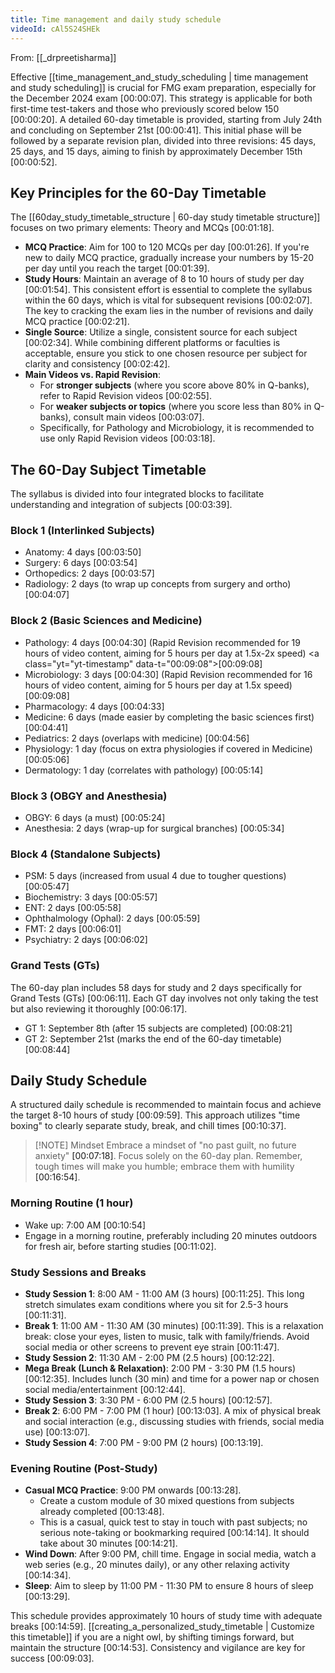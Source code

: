 ```yaml
---
title: Time management and daily study schedule
videoId: cAl5S24SHEk
---
```


From: [[_drpreetisharma]] <br/> 

Effective [[time_management_and_study_scheduling | time management and study scheduling]] is crucial for FMG exam preparation, especially for the December 2024 exam <a class="yt-timestamp" data-t="00:00:07">[00:00:07]</a>. This strategy is applicable for both first-time test-takers and those who previously scored below 150 <a class="yt-timestamp" data-t="00:00:20">[00:00:20]</a>. A detailed 60-day timetable is provided, starting from July 24th and concluding on September 21st <a class="yt-timestamp" data-t="00:00:41">[00:00:41]</a>. This initial phase will be followed by a separate revision plan, divided into three revisions: 45 days, 25 days, and 15 days, aiming to finish by approximately December 15th <a class="yt-timestamp" data-t="00:00:52">[00:00:52]</a>.

## Key Principles for the 60-Day Timetable

The [[60day_study_timetable_structure | 60-day study timetable structure]] focuses on two primary elements: Theory and MCQs <a class="yt-timestamp" data-t="00:01:18">[00:01:18]</a>.

*   **MCQ Practice**: Aim for 100 to 120 MCQs per day <a class="yt-timestamp" data-t="00:01:26">[00:01:26]</a>. If you're new to daily MCQ practice, gradually increase your numbers by 15-20 per day until you reach the target <a class="yt-timestamp" data-t="00:01:39">[00:01:39]</a>.
*   **Study Hours**: Maintain an average of 8 to 10 hours of study per day <a class="yt-timestamp" data-t="00:01:54">[00:01:54]</a>. This consistent effort is essential to complete the syllabus within the 60 days, which is vital for subsequent revisions <a class="yt-timestamp" data-t="00:02:07">[00:02:07]</a>. The key to cracking the exam lies in the number of revisions and daily MCQ practice <a class="yt-timestamp" data-t="00:02:21">[00:02:21]</a>.
*   **Single Source**: Utilize a single, consistent source for each subject <a class="yt-timestamp" data-t="00:02:34">[00:02:34]</a>. While combining different platforms or faculties is acceptable, ensure you stick to one chosen resource per subject for clarity and consistency <a class="yt-timestamp" data-t="00:02:42">[00:02:42]</a>.
*   **Main Videos vs. Rapid Revision**:
    *   For **stronger subjects** (where you score above 80% in Q-banks), refer to Rapid Revision videos <a class="yt-timestamp" data-t="00:02:55">[00:02:55]</a>.
    *   For **weaker subjects or topics** (where you score less than 80% in Q-banks), consult main videos <a class="yt-timestamp" data-t="00:03:07">[00:03:07]</a>.
    *   Specifically, for Pathology and Microbiology, it is recommended to use only Rapid Revision videos <a class="yt-timestamp" data-t="00:03:18">[00:03:18]</a>.

## The 60-Day Subject Timetable

The syllabus is divided into four integrated blocks to facilitate understanding and integration of subjects <a class="yt-timestamp" data-t="00:03:39">[00:03:39]</a>.

### Block 1 (Interlinked Subjects)
*   Anatomy: 4 days <a class="yt-timestamp" data-t="00:03:50">[00:03:50]</a>
*   Surgery: 6 days <a class="yt-timestamp" data-t="00:03:54">[00:03:54]</a>
*   Orthopedics: 2 days <a class="yt-timestamp" data-t="00:03:57">[00:03:57]</a>
*   Radiology: 2 days (to wrap up concepts from surgery and ortho) <a class="yt-timestamp" data-t="00:04:07">[00:04:07]</a>

### Block 2 (Basic Sciences and Medicine)
*   Pathology: 4 days <a class="yt-timestamp" data-t="00:04:30">[00:04:30]</a> (Rapid Revision recommended for 19 hours of video content, aiming for 5 hours per day at 1.5x-2x speed) <a class="yt="yt-timestamp" data-t="00:09:08">[00:09:08]</a>
*   Microbiology: 3 days <a class="yt-timestamp" data-t="00:04:30">[00:04:30]</a> (Rapid Revision recommended for 16 hours of video content, aiming for 5 hours per day at 1.5x speed) <a class="yt-timestamp" data-t="00:09:08">[00:09:08]</a>
*   Pharmacology: 4 days <a class="yt-timestamp" data-t="00:04:33">[00:04:33]</a>
*   Medicine: 6 days (made easier by completing the basic sciences first) <a class="yt-timestamp" data-t="00:04:41">[00:04:41]</a>
*   Pediatrics: 2 days (overlaps with medicine) <a class="yt-timestamp" data-t="00:04:56">[00:04:56]</a>
*   Physiology: 1 day (focus on extra physiologies if covered in Medicine) <a class="yt-timestamp" data-t="00:05:06">[00:05:06]</a>
*   Dermatology: 1 day (correlates with pathology) <a class="yt-timestamp" data-t="00:05:14">[00:05:14]</a>

### Block 3 (OBGY and Anesthesia)
*   OBGY: 6 days (a must) <a class="yt-timestamp" data-t="00:05:24">[00:05:24]</a>
*   Anesthesia: 2 days (wrap-up for surgical branches) <a class="yt-timestamp" data-t="00:05:34">[00:05:34]</a>

### Block 4 (Standalone Subjects)
*   PSM: 5 days (increased from usual 4 due to tougher questions) <a class="yt-timestamp" data-t="00:05:47">[00:05:47]</a>
*   Biochemistry: 3 days <a class="yt-timestamp" data-t="00:05:57">[00:05:57]</a>
*   ENT: 2 days <a class="yt-timestamp" data-t="00:05:58">[00:05:58]</a>
*   Ophthalmology (Ophal): 2 days <a class="yt-timestamp" data-t="00:05:59">[00:05:59]</a>
*   FMT: 2 days <a class="yt-timestamp" data-t="00:06:01">[00:06:01]</a>
*   Psychiatry: 2 days <a class="yt-timestamp" data-t="00:06:02">[00:06:02]</a>

### Grand Tests (GTs)
The 60-day plan includes 58 days for study and 2 days specifically for Grand Tests (GTs) <a class="yt-timestamp" data-t="00:06:11">[00:06:11]</a>. Each GT day involves not only taking the test but also reviewing it thoroughly <a class="yt-timestamp" data-t="00:06:17">[00:06:17]</a>.

*   GT 1: September 8th (after 15 subjects are completed) <a class="yt-timestamp" data-t="00:08:21">[00:08:21]</a>
*   GT 2: September 21st (marks the end of the 60-day timetable) <a class="yt-timestamp" data-t="00:08:44">[00:08:44]</a>

## Daily Study Schedule

A structured daily schedule is recommended to maintain focus and achieve the target 8-10 hours of study <a class="yt-timestamp" data-t="00:09:59">[00:09:59]</a>. This approach utilizes "time boxing" to clearly separate study, break, and chill times <a class="yt-timestamp" data-t="00:10:37">[00:10:37]</a>.

> [!NOTE] Mindset
> Embrace a mindset of "no past guilt, no future anxiety" <a class="yt-timestamp" data-t="00:07:18">[00:07:18]</a>. Focus solely on the 60-day plan. Remember, tough times will make you humble; embrace them with humility <a class="yt-timestamp" data-t="00:16:54">[00:16:54]</a>.

### Morning Routine (1 hour)
*   Wake up: 7:00 AM <a class="yt-timestamp" data-t="00:10:54">[00:10:54]</a>
*   Engage in a morning routine, preferably including 20 minutes outdoors for fresh air, before starting studies <a class="yt-timestamp" data-t="00:11:02">[00:11:02]</a>.

### Study Sessions and Breaks
*   **Study Session 1**: 8:00 AM - 11:00 AM (3 hours) <a class="yt-timestamp" data-t="00:11:25">[00:11:25]</a>. This long stretch simulates exam conditions where you sit for 2.5-3 hours <a class="yt-timestamp" data-t="00:11:31">[00:11:31]</a>.
*   **Break 1**: 11:00 AM - 11:30 AM (30 minutes) <a class="yt-timestamp" data-t="00:11:39">[00:11:39]</a>. This is a relaxation break: close your eyes, listen to music, talk with family/friends. Avoid social media or other screens to prevent eye strain <a class="yt-timestamp" data-t="00:11:47">[00:11:47]</a>.
*   **Study Session 2**: 11:30 AM - 2:00 PM (2.5 hours) <a class="yt-timestamp" data-t="00:12:22">[00:12:22]</a>.
*   **Mega Break (Lunch & Relaxation)**: 2:00 PM - 3:30 PM (1.5 hours) <a class="yt-timestamp" data-t="00:12:35">[00:12:35]</a>. Includes lunch (30 min) and time for a power nap or chosen social media/entertainment <a class="yt-timestamp" data-t="00:12:44">[00:12:44]</a>.
*   **Study Session 3**: 3:30 PM - 6:00 PM (2.5 hours) <a class="yt-timestamp" data-t="00:12:57">[00:12:57]</a>.
*   **Break 2**: 6:00 PM - 7:00 PM (1 hour) <a class="yt-timestamp" data-t="00:13:03">[00:13:03]</a>. A mix of physical break and social interaction (e.g., discussing studies with friends, social media use) <a class="yt-timestamp" data-t="00:13:07">[00:13:07]</a>.
*   **Study Session 4**: 7:00 PM - 9:00 PM (2 hours) <a class="yt-timestamp" data-t="00:13:19">[00:13:19]</a>.

### Evening Routine (Post-Study)
*   **Casual MCQ Practice**: 9:00 PM onwards <a class="yt-timestamp" data-t="00:13:28">[00:13:28]</a>.
    *   Create a custom module of 30 mixed questions from subjects already completed <a class="yt-timestamp" data-t="00:13:48">[00:13:48]</a>.
    *   This is a casual, quick test to stay in touch with past subjects; no serious note-taking or bookmarking required <a class="yt-timestamp" data-t="00:14:14">[00:14:14]</a>. It should take about 30 minutes <a class="yt-timestamp" data-t="00:14:21">[00:14:21]</a>.
*   **Wind Down**: After 9:00 PM, chill time. Engage in social media, watch a web series (e.g., 20 minutes daily), or any other relaxing activity <a class="yt-timestamp" data-t="00:14:34">[00:14:34]</a>.
*   **Sleep**: Aim to sleep by 11:00 PM - 11:30 PM to ensure 8 hours of sleep <a class="yt-timestamp" data-t="00:13:29">[00:13:29]</a>.

This schedule provides approximately 10 hours of study time with adequate breaks <a class="yt-timestamp" data-t="00:14:59">[00:14:59]</a>. [[creating_a_personalized_study_timetable | Customize this timetable]] if you are a night owl, by shifting timings forward, but maintain the structure <a class="yt-timestamp" data-t="00:14:53">[00:14:53]</a>. Consistency and vigilance are key for success <a class="yt-timestamp" data-t="00:09:03">[00:09:03]</a>.